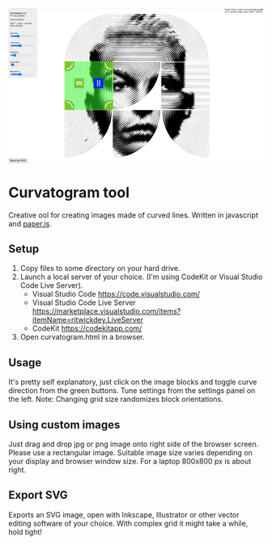 ![Curvatogram screenshot](/screenshot.png)

# Curvatogram tool
 Creative ool for creating images made of curved lines. Written in javascript and [paper.js](http://paperjs.org/).

## Setup
 1. Copy files to some directory on your hard drive. 
 2. Launch a local server of your choice. (I'm using CodeKit or Visual Studio Code Live Server). 
    - Visual Studio Code https://code.visualstudio.com/  
    - Visual Studio Code Live Server https://marketplace.visualstudio.com/items?itemName=ritwickdey.LiveServer
    - CodeKit https://codekitapp.com/
 3. Open curvatogram.html in a browser.

## Usage
 It's pretty self explanatory, just click on the image blocks and toggle curve direction from the green buttons. Tune settings from the settings panel on the left. 
 Note: Changing grid size randomizes block orientations.

## Using custom images
 Just drag and drop jpg or png image onto right side of the browser screen. Please use a rectangular image. Suitable image size varies depending on your display and browser window size. For a laptop 800x800 px is about right.

## Export SVG
 Exports an SVG image, open with Inkscape, Illustrator or other vector editing software of your choice. With complex grid it might take a while, hold tight!
